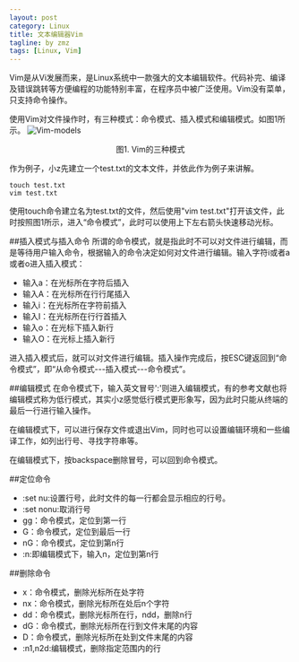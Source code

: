 ```yaml
---
layout: post
category: Linux
title: 文本编辑器Vim
tagline: by zmz
tags: [Linux, Vim]
---
```


Vim是从Vi发展而来，是Linux系统中一款强大的文本编辑软件。代码补完、编译及错误跳转等方便编程的功能特别丰富，在程序员中被广泛使用。Vim没有菜单，只支持命令操作。

<!--more-->

使用Vim对文件操作时，有三种模式：命令模式、插入模式和编辑模式。如图1所示。
![Vim-models](http://dutzmz.github.io/img/Vim-modes.png)
<center>图1. Vim的三种模式</center>

作为例子，小z先建立一个test.txt的文本文件，并依此作为例子来讲解。

    touch test.txt
    vim test.txt
    
使用touch命令建立名为test.txt的文件，然后使用"vim test.txt"打开该文件，此时按照图1所示，进入“命令模式”，此时可以使用上下左右箭头快速移动光标。

##插入模式与插入命令
所谓的命令模式，就是指此时不可以对文件进行编辑，而是等待用户输入命令，根据输入的命令决定如何对文件进行编辑。输入字符i或者a或者o进入插入模式：

* 输入a：在光标所在字符后插入
* 输入A：在光标所在行行尾插入
* 输入i：在光标所在字符前插入
* 输入I：在光标所在行行首插入
* 输入o：在光标下插入新行
* 输入O：在光标上插入新行

进入插入模式后，就可以对文件进行编辑。插入操作完成后，按ESC键返回到“命令模式”，即“从命令模式---插入模式---命令模式”。

##编辑模式
在命令模式下，输入英文冒号':'则进入编辑模式，有的参考文献也将编辑模式称为低行模式，其实小z感觉低行模式更形象写，因为此时只能从终端的最后一行进行输入操作。

在编辑模式下，可以进行保存文件或退出Vim，同时也可以设置编辑环境和一些编译工作，如列出行号、寻找字符串等。

在编辑模式下，按backspace删除冒号，可以回到命令模式。

##定位命令

* :set nu:设置行号，此时文件的每一行都会显示相应的行号。
* :set nonu:取消行号
* gg：命令模式，定位到第一行
* G：命令模式，定位到最后一行
* nG：命令模式，定位到第n行
* :n:即编辑模式下，输入n，定位到第n行

##删除命令

* x：命令模式，删除光标所在处字符
* nx：命令模式，删除光标所在处后n个字符
* dd：命令模式，删除光标所在行，ndd，删除n行
* dG：命令模式，删除光标所在行到文件末尾的内容
* D：命令模式，删除光标所在处到文件末尾的内容
* :n1,n2d:编辑模式，删除指定范围内的行

